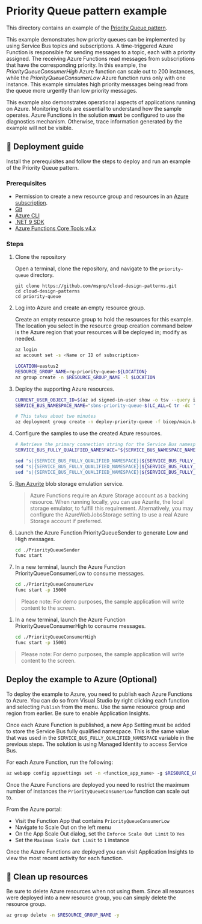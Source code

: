 ﻿# Priority Queue pattern example

This directory contains an example of the [Priority Queue pattern](https://learn.microsoft.com/azure/architecture/patterns/priority-queue).

This example demonstrates how priority queues can be implemented by using Service Bus topics and subscriptions. A time-triggered Azure Function is responsible for sending messages to a topic, each with a priority assigned. The receiving Azure Functions read messages from subscriptions that have the corresponding priority. In this example, the _PriorityQueueConsumerHigh_ Azure function can scale out to 200 instances, while the _PriorityQueueConsumerLow_ Azure function runs only with one instance. This example simulates high priority messages being read from the queue more urgently than low priority messages.

This example also demonstrates operational aspects of applications running on Azure. Monitoring tools are essential to understand how the sample operates. Azure Functions in the solution **must** be configured to use the diagnostics mechanism. Otherwise, trace information generated by the example will not be visible.

## :rocket: Deployment guide

Install the prerequisites and follow the steps to deploy and run an example of the Priority Queue pattern.

### Prerequisites

- Permission to create a new resource group and resources in an [Azure subscription](https://azure.com/free).
- [Git](https://git-scm.com/downloads)
- [Azure CLI](https://learn.microsoft.com/cli/azure/install-azure-cli)
- [.NET 9 SDK](https://dotnet.microsoft.com/download/dotnet/9.0)
- [Azure Functions Core Tools v4.x](https://learn.microsoft.com/azure/azure-functions/functions-run-local#install-the-azure-functions-core-tools)

### Steps

1. Clone the repository

   Open a terminal, clone the repository, and navigate to the `priority-queue` directory.

   ```shell
   git clone https://github.com/mspnp/cloud-design-patterns.git
   cd cloud-design-patterns
   cd priority-queue
   ```

1. Log into Azure and create an empty resource group.

   Create an empty resource group to hold the resources for this example. The location you select in the resource group creation command below is the Azure region that your resources will be deployed in; modify as needed.

   ```bash
   az login
   az account set -s <Name or ID of subscription>

   LOCATION=eastus2
   RESOURCE_GROUP_NAME=rg-priority-queue-${LOCATION}
   az group create -n $RESOURCE_GROUP_NAME -l $LOCATION
   ```

1. Deploy the supporting Azure resources.

   ```bash
   CURRENT_USER_OBJECT_ID=$(az ad signed-in-user show -o tsv --query id)
   SERVICE_BUS_NAMESPACE_NAME="sbns-priority-queue-$(LC_ALL=C tr -dc 'a-z0-9' < /dev/urandom | fold -w 7 | head -n 1)"

   # This takes about two minutes
   az deployment group create -n deploy-priority-queue -f bicep/main.bicep -g "${RESOURCE_GROUP_NAME}" -p queueNamespaces=$SERVICE_BUS_NAMESPACE_NAME principalId=$CURRENT_USER_OBJECT_ID
   ```

1. Configure the samples to use the created Azure resources.

   ```bash
   # Retrieve the primary connection string for the Service Bus namespace.
   SERVICE_BUS_FULLY_QUALIFIED_NAMESPACE="${SERVICE_BUS_NAMESPACE_NAME}.servicebus.windows.net"

   sed "s|{SERVICE_BUS_FULLY_QUALIFIED_NAMESPACE}|${SERVICE_BUS_FULLY_QUALIFIED_NAMESPACE}|g" ./PriorityQueueSender/local.settings.template.json > ./PriorityQueueSender/local.settings.json
   sed "s|{SERVICE_BUS_FULLY_QUALIFIED_NAMESPACE}|${SERVICE_BUS_FULLY_QUALIFIED_NAMESPACE}|g" ./PriorityQueueConsumerHigh/local.settings.template.json > ./PriorityQueueConsumerHigh/local.settings.json
   sed "s|{SERVICE_BUS_FULLY_QUALIFIED_NAMESPACE}|${SERVICE_BUS_FULLY_QUALIFIED_NAMESPACE}|g" ./PriorityQueueConsumerLow/local.settings.template.json > ./PriorityQueueConsumerLow/local.settings.json
   ```

1. [Run Azurite](https://learn.microsoft.com/azure/storage/common/storage-use-azurite#run-azurite) blob storage emulation service.

   > Azure Functions require an Azure Storage account as a backing resource. When running locally, you can use Azurite, the local storage emulator, to fulfill this requirement.
Alternatively, you may configure the AzureWebJobsStorage setting to use a real Azure Storage account if preferred.

1. Launch the Azure Function PriorityQueueSender to generate Low and High messages.  

   ```bash
   cd ./PriorityQueueSender
   func start
   ```

1. In a new terminal, launch the Azure Function PriorityQueueConsumerLow to consume messages.  

   ```bash
   cd ./PriorityQueueConsumerLow
   func start -p 15000
   ```

  > Please note: For demo purposes, the sample application will write content to the screen.

1. In a new terminal, launch the Azure Function PriorityQueueConsumerHigh to consume messages.  

   ```bash
   cd ./PriorityQueueConsumerHigh 
   func start -p 15001
   ```

  > Please note: For demo purposes, the sample application will write content to the screen.

## Deploy the example to Azure (Optional)

To deploy the example to Azure, you need to publish each Azure Functions to Azure. You can do so from Visual Studio by right clicking each function and selecting `Publish` from the menu. Use the same resource group and region from earlier. Be sure to enable Application Insights.

Once each Azure Function is published, a new App Setting must be added to store the Service Bus fully qualified namespace. This is the same value that was used in the `SERVICE_BUS_FULLY_QUALIFIED_NAMESPACE` variable in the previous steps. The solution is using Managed Identity to access Service Bus.

For each Azure Function, run the following:

```bash
az webapp config appsettings set -n <function_app_name> -g $RESOURCE_GROUP_NAME --settings ServiceBusConnection__fullyQualifiedNamespace=$SERVICE_BUS_FULLY_QUALIFIED_NAMESPACE
```

Once the Azure Functions are deployed you need to restrict the maximum number of instances the `PriorityQueueConsumerLow` function can scale out to.

From the Azure portal:

- Visit the Function App that contains `PriorityQueueConsumerLow`
- Navigate to Scale Out on the left menu
- On the App Scale Out dialog, set the `Enforce Scale Out Limit` to `Yes`
- Set the `Maximum Scale Out Limit` to `1` instance

Once the Azure Functions are deployed you can visit Application Insights to view the most recent activity for each function.

## :broom: Clean up resources

Be sure to delete Azure resources when not using them. Since all resources were deployed into a new resource group, you can simply delete the resource group.

```bash
az group delete -n $RESOURCE_GROUP_NAME -y
```
